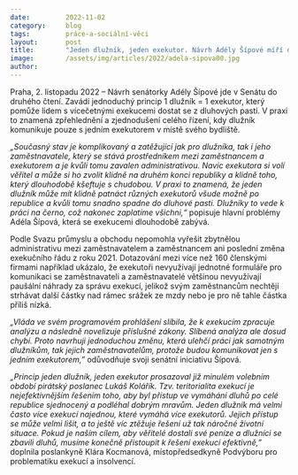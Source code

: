 ```yaml
---
date:         2022-11-02
category:     blog
tags:         práce-a-sociální-věci
layout:       post
title:        "Jeden dlužník, jeden exekutor. Návrh Adély Šípové míří do druhého čtení v Senátu"
image:        /assets/img/articles/2022/adela-sipova00.jpg
author:       
---
```




Praha, 2. listopadu 2022 – Návrh senátorky Adély Šípové jde v Senátu do druhého čtení. Zavádí jednoduchý princip 1 dlužník = 1 exekutor, který pomůže lidem s vícečetnými exekucemi dostat se z dluhových pastí. V praxi to znamená zpřehlednění a zjednodušení celého řízení, kdy dlužník komunikuje pouze s jedním exekutorem v místě svého bydliště.  

*„Současný stav je komplikovaný a zatěžující jak pro dlužníka, tak i jeho zaměstnavatele, který se stává prostředníkem mezi zaměstnancem a exekutorem a je kvůli tomu zavalen administrativou. Navíc exekutora si volí věřitel a může si ho zvolit klidně na druhém konci republiky a klidně toho, který dlouhodobě kšeftuje s chudobou. V praxi to znamená, že jeden dlužník může mít klidně patnáct různých exekutorů všude možně po republice a kvůli tomu snadno spadne do dluhové pasti. Dlužníky to vede k práci na černo, což nakonec zaplatíme všichni,“* popisuje hlavní problémy Adéla Šípová, která se exekucemi dlouhodobě zabývá.

Podle Svazu průmyslu a obchodu nepomohla vyřešit zbytnělou administrativu mezi zaměstnavatelem a zaměstnancem ani poslední změna exekučního řádu z roku 2021. Dotazování mezi více než 160 členskými firmami například ukázalo, že exekutoři nevyužívají jednotné formuláře pro komunikaci se zaměstnavateli a zaměstnavatelé většinou nevyužívají paušální náhrady za správu exekucí, jelikož svým zaměstnancům nechtějí strhávat další částky nad rámec srážek ze mzdy nebo je pro ně tahle částka příliš nízká. 

*„Vláda ve svém programovém prohlášení slíbila, že k exekucím zpracuje analýzu a následně novelizuje příslušné zákony. Slíbená analýza ale dosud chybí. Proto navrhuji jednoduchou změnu, která ulehčí práci jak samotným dlužníkům, tak jejich zaměstnavatelům, protože budou komunikovat jen s jedním exekutorem,”* odůvodňuje svoji senátní iniciativu Šípová.

*„Princip jeden dlužník, jeden exekutor prosazoval již minulém volebním období pirátský poslanec Lukáš Kolářík. Tzv. teritorialita exekucí je nejefektivnějším řešením toho, aby byl přístup ve vymáhání dluhů po celé republice sjednocený a podléhal dobrým mravům. Jeden dlužník má velmi často více exekucí najednou, které vymáhá více exekutorů. Jejich přístup se může velmi lišit, a to ještě víc ztěžuje řešení už tak náročné životní situace. Pokud je naším cílem, aby věřitelé dostali své peníze a dlužníci se zbavili dluhů, musíme konečně přistoupit k řešení exekucí efektivně,”* doplnila poslankyně Klára Kocmanová, místopředsedkyně Podvýboru pro problematiku exekucí a insolvencí. 
